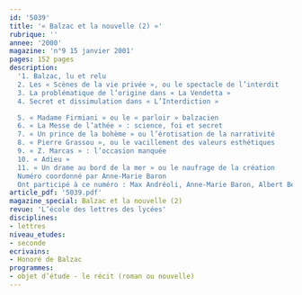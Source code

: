 ```yaml
---
id: '5039'
title: '« Balzac et la nouvelle (2) »'
rubrique: ''
annee: '2000'
magazine: 'n°9 15 janvier 2001'
pages: 152 pages
description: 
  '1. Balzac, lu et relu
  2. Les « Scènes de la vie privée », ou le spectacle de l’interdit
  3. La problématique de l’origine dans « La Vendetta »
  4. Secret et dissimulation dans « L’Interdiction »

  5. « Madame Firmiani » ou le « parloir » balzacien
  6. « La Messe de l’athée » : science, foi et secret
  7. « Un prince de la bohème » ou l’érotisation de la narrativité
  8. « Pierre Grassou », ou le vacillement des valeurs esthétiques
  9. « Z. Marcas » : l’occasion manquée
  10. « Adieu »
  11. « Un drame au bord de la mer » ou le naufrage de la création
  Numéro coordonné par Anne-Marie Baron
  Ont participé à ce numéro : Max Andréoli, Anne-Marie Baron, Albert Béguin, Éric Bordas, Isabelle Daoust, Danielle Dupuis, Juliette Frølich, Alex Lascar, Anne-Marie Lefebvre, Aline Mura-Brunel et Renée de Smirnoff'
article_pdf: '5039.pdf'
magazine_special: Balzac et la nouvelle (2)
revue: 'L’école des lettres des lycées'
disciplines:
- lettres
niveau_etudes:
- seconde
ecrivains:
- Honoré de Balzac
programmes:
- objet d’étude - le récit (roman ou nouvelle)
---
```

